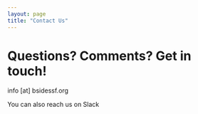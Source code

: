 ```yaml
---
layout: page
title: "Contact Us"
--- 
```


# Questions? Comments? Get in touch!

info [at] bsidessf.org

You can also reach us on Slack

<script async defer src="https://bsidessf-slack.herokuapp.com/slackin.js?large"></script>
